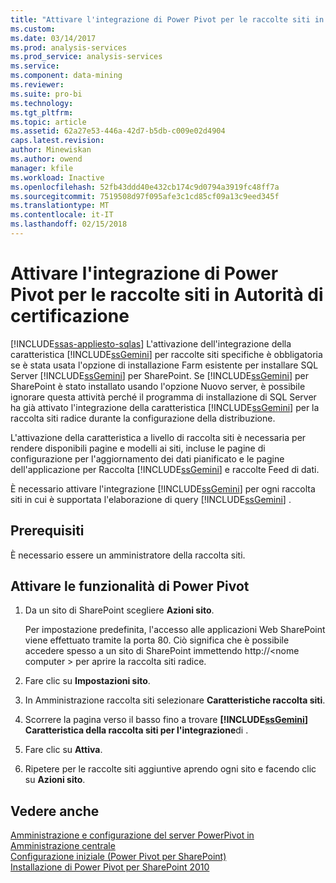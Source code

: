 ```yaml
---
title: "Attivare l'integrazione di Power Pivot per le raccolte siti in Autorità di certificazione | Documenti Microsoft"
ms.custom: 
ms.date: 03/14/2017
ms.prod: analysis-services
ms.prod_service: analysis-services
ms.service: 
ms.component: data-mining
ms.reviewer: 
ms.suite: pro-bi
ms.technology: 
ms.tgt_pltfrm: 
ms.topic: article
ms.assetid: 62a27e53-446a-42d7-b5db-c009e02d4904
caps.latest.revision: 
author: Minewiskan
ms.author: owend
manager: kfile
ms.workload: Inactive
ms.openlocfilehash: 52fb43ddd40e432cb174c9d0794a3919fc48ff7a
ms.sourcegitcommit: 7519508d97f095afe3c1cd85cf09a13c9eed345f
ms.translationtype: MT
ms.contentlocale: it-IT
ms.lasthandoff: 02/15/2018
---
```

# <a name="activate-power-pivot-integration-for-site-collections-in-ca"></a>Attivare l'integrazione di Power Pivot per le raccolte siti in Autorità di certificazione
[!INCLUDE[ssas-appliesto-sqlas](../../includes/ssas-appliesto-sqlas.md)]
L'attivazione dell'integrazione della caratteristica [!INCLUDE[ssGemini](../../includes/ssgemini-md.md)] per raccolte siti specifiche è obbligatoria se è stata usata l'opzione di installazione Farm esistente per installare SQL Server [!INCLUDE[ssGemini](../../includes/ssgemini-md.md)] per SharePoint. Se [!INCLUDE[ssGemini](../../includes/ssgemini-md.md)] per SharePoint è stato installato usando l'opzione Nuovo server, è possibile ignorare questa attività perché il programma di installazione di SQL Server ha già attivato l'integrazione della caratteristica [!INCLUDE[ssGemini](../../includes/ssgemini-md.md)] per la raccolta siti radice durante la configurazione della distribuzione.  
  
 L'attivazione della caratteristica a livello di raccolta siti è necessaria per rendere disponibili pagine e modelli ai siti, incluse le pagine di configurazione per l'aggiornamento dei dati pianificato e le pagine dell'applicazione per Raccolta [!INCLUDE[ssGemini](../../includes/ssgemini-md.md)] e raccolte Feed di dati.  
  
 È necessario attivare l'integrazione [!INCLUDE[ssGemini](../../includes/ssgemini-md.md)] per ogni raccolta siti in cui è supportata l'elaborazione di query [!INCLUDE[ssGemini](../../includes/ssgemini-md.md)] .  
  
## <a name="prerequisites"></a>Prerequisiti  
 È necessario essere un amministratore della raccolta siti.  
  
## <a name="activate-power-pivot-features"></a>Attivare le funzionalità di Power Pivot  
  
1.  Da un sito di SharePoint scegliere **Azioni sito**.  
  
     Per impostazione predefinita, l'accesso alle applicazioni Web SharePoint viene effettuato tramite la porta 80. Ciò significa che è possibile accedere spesso a un sito di SharePoint immettendo http://\<nome computer > per aprire la raccolta siti radice.  
  
2.  Fare clic su **Impostazioni sito**.  
  
3.  In Amministrazione raccolta siti selezionare **Caratteristiche raccolta siti**.  
  
4.  Scorrere la pagina verso il basso fino a trovare **[!INCLUDE[ssGemini](../../includes/ssgemini-md.md)] Caratteristica della raccolta siti per l'integrazione**di .  
  
5.  Fare clic su **Attiva**.  
  
6.  Ripetere per le raccolte siti aggiuntive aprendo ogni sito e facendo clic su **Azioni sito**.  
  
## <a name="see-also"></a>Vedere anche  
 [Amministrazione e configurazione del server PowerPivot in Amministrazione centrale](../../analysis-services/power-pivot-sharepoint/power-pivot-server-administration-and-configuration-in-central-administration.md)   
 [Configurazione iniziale (Power Pivot per SharePoint)](http://msdn.microsoft.com/en-us/3a0ec2eb-017a-40db-b8d4-8aa8f4cdc146)   
 [Installazione di Power Pivot per SharePoint 2010](http://msdn.microsoft.com/en-us/8d47dde7-c941-4280-a934-e2fe3f9a938f)  
  
  

